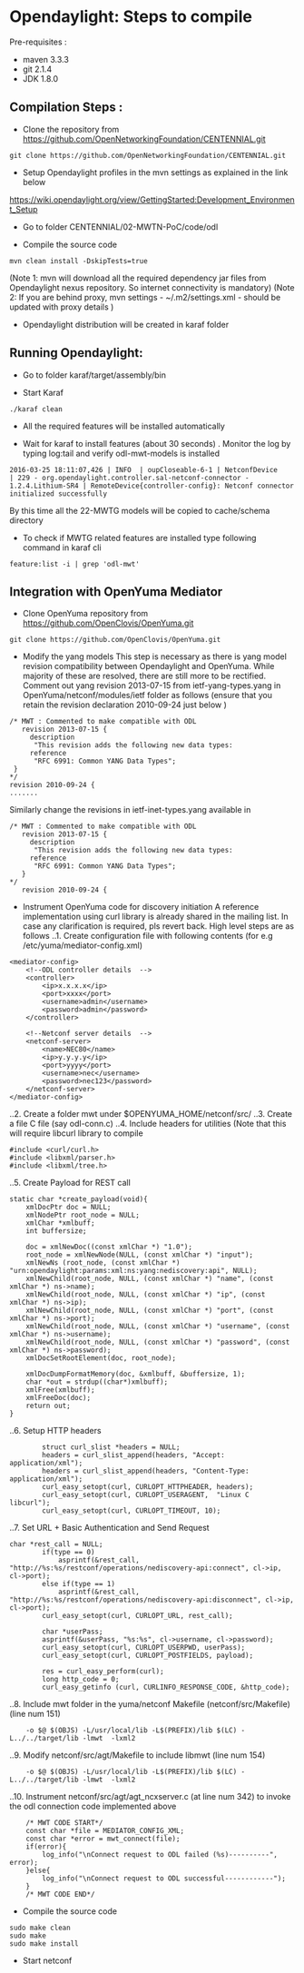 Opendaylight: Steps to compile 
==============================

Pre-requisites : 
* maven 3.3.3
* git 2.1.4
* JDK 1.8.0

Compilation Steps :
-------------------

* Clone the repository from https://github.com/OpenNetworkingFoundation/CENTENNIAL.git
~~~~~~~
git clone https://github.com/OpenNetworkingFoundation/CENTENNIAL.git
~~~~~~~

* Setup Opendaylight profiles in the mvn settings as explained in the link below 

https://wiki.opendaylight.org/view/GettingStarted:Development_Environment_Setup

* Go to folder CENTENNIAL/02-MWTN-PoC/code/odl

* Compile the source code 
~~~~~
mvn clean install -DskipTests=true
~~~~~

(Note 1: mvn will download all the required dependency jar files from Opendaylight nexus repository. So internet connectivity is mandatory)
(Note 2: If you are behind proxy, mvn settings - ~/.m2/settings.xml - should be updated with proxy details ) 

* Opendaylight distribution will be created in karaf folder 


Running Opendaylight: 
---------------------

* Go to folder karaf/target/assembly/bin

* Start Karaf 
~~~~~~
./karaf clean 
~~~~~~
* All the required features will be installed automatically 

* Wait for karaf to install features (about 30 seconds) . Monitor the log by typing log:tail and verify odl-mwt-models is installed 
~~~~
2016-03-25 18:11:07,426 | INFO  | oupCloseable-6-1 | NetconfDevice                    | 229 - org.opendaylight.controller.sal-netconf-connector - 1.2.4.Lithium-SR4 | RemoteDevice{controller-config}: Netconf connector initialized successfully
~~~~

By this time all the 22-MWTG models will be copied to cache/schema directory 

* To check if MWTG related features are installed type following command in karaf cli
~~~~~~
feature:list -i | grep 'odl-mwt'
~~~~~~

Integration with OpenYuma Mediator
----------------------------------
* Clone OpenYuma repository from https://github.com/OpenClovis/OpenYuma.git
~~~~~~
git clone https://github.com/OpenClovis/OpenYuma.git
~~~~~~
* Modify the yang models 
This step is necessary as there is yang model revision compatibility between Opendaylight and OpenYuma. While majority of these are resolved, there are still more to be rectified. Comment out yang revision 2013-07-15 from ietf-yang-types.yang in OpenYuma/netconf/modules/ietf folder as follows (ensure that you retain the revision declaration 2010-09-24 just below ) 
~~~~~
/* MWT : Commented to make compatible with ODL
   revision 2013-07-15 {
     description
      "This revision adds the following new data types:
     reference
      "RFC 6991: Common YANG Data Types";
 }
*/
revision 2010-09-24 {
.......
~~~~~
Similarly change the revisions in ietf-inet-types.yang available in 
~~~~~
/* MWT : Commented to make compatible with ODL
   revision 2013-07-15 {
     description
      "This revision adds the following new data types:
     reference
      "RFC 6991: Common YANG Data Types";
   }
*/
   revision 2010-09-24 {
~~~~~

* Instrument  OpenYuma code for discovery initiation 
A reference implementation using curl library is already shared in the mailing list. In case any clarification is required, pls revert back. High level steps are as follows 
..1. Create configuration file with following contents (for e.g /etc/yuma/mediator-config.xml)
~~~~~~~~
<mediator-config>
    <!--ODL controller details  -->
    <controller>
        <ip>x.x.x.x</ip>
        <port>xxxx</port>
        <username>admin</username>
        <password>admin</password>
    </controller>

    <!--Netconf server details  -->
    <netconf-server>
        <name>NEC80</name>
        <ip>y.y.y.y</ip>
        <port>yyyy</port>
        <username>nec</username>
        <password>nec123</password>
    </netconf-server>
</mediator-config>
~~~~~~~~
..2. Create a folder mwt under $OPENYUMA_HOME/netconf/src/
..3. Create a file C file (say odl-conn.c)
..4. Include headers for utilities  (Note that this will require libcurl library to compile
~~~~~~
#include <curl/curl.h>
#include <libxml/parser.h>
#include <libxml/tree.h>
~~~~~~
..5. Create Payload for REST call 
~~~~~~
static char *create_payload(void){
    xmlDocPtr doc = NULL;
    xmlNodePtr root_node = NULL;
    xmlChar *xmlbuff;
    int buffersize;

    doc = xmlNewDoc((const xmlChar *) "1.0");
    root_node = xmlNewNode(NULL, (const xmlChar *) "input");
    xmlNewNs (root_node, (const xmlChar *) "urn:opendaylight:params:xml:ns:yang:nediscovery:api", NULL);
    xmlNewChild(root_node, NULL, (const xmlChar *) "name", (const xmlChar *) ns->name);
    xmlNewChild(root_node, NULL, (const xmlChar *) "ip", (const xmlChar *) ns->ip);
    xmlNewChild(root_node, NULL, (const xmlChar *) "port", (const xmlChar *) ns->port);
    xmlNewChild(root_node, NULL, (const xmlChar *) "username", (const xmlChar *) ns->username);
    xmlNewChild(root_node, NULL, (const xmlChar *) "password", (const xmlChar *) ns->password);
    xmlDocSetRootElement(doc, root_node);

    xmlDocDumpFormatMemory(doc, &xmlbuff, &buffersize, 1);
    char *out = strdup((char*)xmlbuff);
    xmlFree(xmlbuff);
    xmlFreeDoc(doc);
    return out;
}
~~~~~~
..6. Setup HTTP headers 
~~~~~~
        struct curl_slist *headers = NULL;
        headers = curl_slist_append(headers, "Accept: application/xml");
        headers = curl_slist_append(headers, "Content-Type: application/xml");
        curl_easy_setopt(curl, CURLOPT_HTTPHEADER, headers);
        curl_easy_setopt(curl, CURLOPT_USERAGENT,  "Linux C  libcurl");
        curl_easy_setopt(curl, CURLOPT_TIMEOUT, 10);
~~~~~~
..7. Set URL + Basic Authentication and Send Request 
~~~~~~
char *rest_call = NULL;
        if(type == 0)
            asprintf(&rest_call, "http://%s:%s/restconf/operations/nediscovery-api:connect", cl->ip, cl->port);
        else if(type == 1)
            asprintf(&rest_call, "http://%s:%s/restconf/operations/nediscovery-api:disconnect", cl->ip, cl->port);
        curl_easy_setopt(curl, CURLOPT_URL, rest_call);

        char *userPass;
        asprintf(&userPass, "%s:%s", cl->username, cl->password);
        curl_easy_setopt(curl, CURLOPT_USERPWD, userPass);
        curl_easy_setopt(curl, CURLOPT_POSTFIELDS, payload);

        res = curl_easy_perform(curl);
        long http_code = 0;
        curl_easy_getinfo (curl, CURLINFO_RESPONSE_CODE, &http_code);
~~~~~~
..8. Include mwt folder in the yuma/netconf Makefile (netconf/src/Makefile) (line num 151) 
~~~~~~
	-o $@ $(OBJS) -L/usr/local/lib -L$(PREFIX)/lib $(LC) -L../../target/lib -lmwt  -lxml2
~~~~~~
..9. Modify netconf/src/agt/Makefile to include libmwt (line num 154) 
~~~~~~
	-o $@ $(OBJS) -L/usr/local/lib -L$(PREFIX)/lib $(LC) -L../../target/lib -lmwt  -lxml2
~~~~~~
..10. Instrument netconf/src/agt/agt_ncxserver.c (at line num 342) to invoke the odl connection code implemented above
~~~~~~
    /* MWT CODE START*/
    const char *file = MEDIATOR_CONFIG_XML;
    const char *error = mwt_connect(file);
    if(error){
        log_info("\nConnect request to ODL failed (%s)----------", error);
    }else{
        log_info("\nConnect request to ODL successful------------");
    }
    /* MWT CODE END*/
~~~~~~

* Compile the source code 
~~~~~~~~
sudo make clean 
sudo make 
sudo make install 
~~~~~~~~
* Start netconf 

